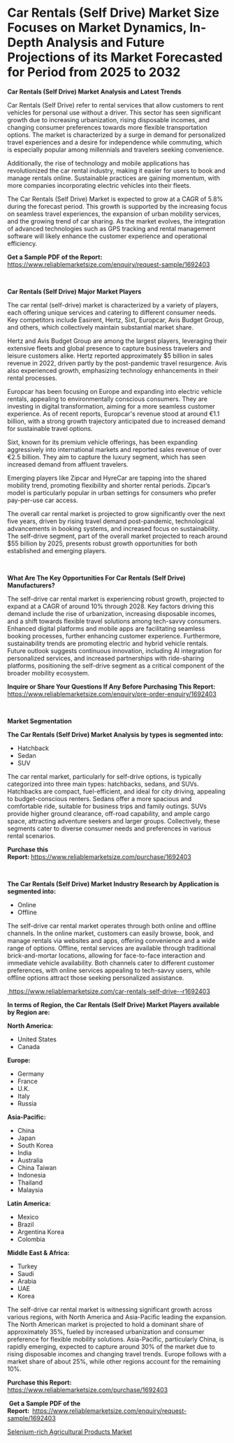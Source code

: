 <p><h1>Car Rentals (Self Drive) Market Size Focuses on Market Dynamics, In-Depth Analysis and Future Projections of its Market Forecasted for Period from 2025 to 2032</h1></p><p><strong>Car Rentals (Self Drive) Market Analysis and Latest Trends</strong></p>
<p><p>Car Rentals (Self Drive) refer to rental services that allow customers to rent vehicles for personal use without a driver. This sector has seen significant growth due to increasing urbanization, rising disposable incomes, and changing consumer preferences towards more flexible transportation options. The market is characterized by a surge in demand for personalized travel experiences and a desire for independence while commuting, which is especially popular among millennials and travelers seeking convenience.</p><p>Additionally, the rise of technology and mobile applications has revolutionized the car rental industry, making it easier for users to book and manage rentals online. Sustainable practices are gaining momentum, with more companies incorporating electric vehicles into their fleets. </p><p>The Car Rentals (Self Drive) Market is expected to grow at a CAGR of 5.8% during the forecast period. This growth is supported by the increasing focus on seamless travel experiences, the expansion of urban mobility services, and the growing trend of car sharing. As the market evolves, the integration of advanced technologies such as GPS tracking and rental management software will likely enhance the customer experience and operational efficiency.</p></p>
<p><strong>Get a Sample PDF of the Report:&nbsp;</strong> <a href="https://www.reliablemarketsize.com/enquiry/request-sample/1692403?utm_campaign=2005&utm_medium=2&utm_source=Github&utm_content=ia&utm_term=08012025&utm_id=car-rentals-self-drive">https://www.reliablemarketsize.com/enquiry/request-sample/1692403</a></p>
<p>&nbsp;</p>
<p><strong>Car Rentals (Self Drive) Major Market Players</strong></p>
<p><p>The car rental (self-drive) market is characterized by a variety of players, each offering unique services and catering to different consumer needs. Key competitors include Easirent, Hertz, Sixt, Europcar, Avis Budget Group, and others, which collectively maintain substantial market share.</p><p>Hertz and Avis Budget Group are among the largest players, leveraging their extensive fleets and global presence to capture business travelers and leisure customers alike. Hertz reported approximately $5 billion in sales revenue in 2022, driven partly by the post-pandemic travel resurgence. Avis also experienced growth, emphasizing technology enhancements in their rental processes.</p><p>Europcar has been focusing on Europe and expanding into electric vehicle rentals, appealing to environmentally conscious consumers. They are investing in digital transformation, aiming for a more seamless customer experience. As of recent reports, Europcar's revenue stood at around €1.1 billion, with a strong growth trajectory anticipated due to increased demand for sustainable travel options.</p><p>Sixt, known for its premium vehicle offerings, has been expanding aggressively into international markets and reported sales revenue of over €2.5 billion. They aim to capture the luxury segment, which has seen increased demand from affluent travelers.</p><p>Emerging players like Zipcar and HyreCar are tapping into the shared mobility trend, promoting flexibility and shorter rental periods. Zipcar’s model is particularly popular in urban settings for consumers who prefer pay-per-use car access.</p><p>The overall car rental market is projected to grow significantly over the next five years, driven by rising travel demand post-pandemic, technological advancements in booking systems, and increased focus on sustainability. The self-drive segment, part of the overall market projected to reach around $55 billion by 2025, presents robust growth opportunities for both established and emerging players.</p></p>
<p>&nbsp;</p>
<p><strong>What Are The Key Opportunities For Car Rentals (Self Drive) Manufacturers?</strong></p>
<p><p>The self-drive car rental market is experiencing robust growth, projected to expand at a CAGR of around 10% through 2028. Key factors driving this demand include the rise of urbanization, increasing disposable incomes, and a shift towards flexible travel solutions among tech-savvy consumers. Enhanced digital platforms and mobile apps are facilitating seamless booking processes, further enhancing customer experience. Furthermore, sustainability trends are promoting electric and hybrid vehicle rentals. Future outlook suggests continuous innovation, including AI integration for personalized services, and increased partnerships with ride-sharing platforms, positioning the self-drive segment as a critical component of the broader mobility ecosystem.</p></p>
<p><strong>Inquire or Share Your Questions If Any Before Purchasing This Report:</strong> <a href="https://www.reliablemarketsize.com/enquiry/pre-order-enquiry/1692403?utm_campaign=2005&utm_medium=2&utm_source=Github&utm_content=ia&utm_term=08012025&utm_id=car-rentals-self-drive">https://www.reliablemarketsize.com/enquiry/pre-order-enquiry/1692403</a></p>
<p>&nbsp;</p>
<p><strong>Market Segmentation</strong></p>
<p><strong>The Car Rentals (Self Drive) Market Analysis by types is segmented into:</strong></p>
<p><ul><li>Hatchback</li><li>Sedan</li><li>SUV</li></ul></p>
<p><p>The car rental market, particularly for self-drive options, is typically categorized into three main types: hatchbacks, sedans, and SUVs. Hatchbacks are compact, fuel-efficient, and ideal for city driving, appealing to budget-conscious renters. Sedans offer a more spacious and comfortable ride, suitable for business trips and family outings. SUVs provide higher ground clearance, off-road capability, and ample cargo space, attracting adventure seekers and larger groups. Collectively, these segments cater to diverse consumer needs and preferences in various rental scenarios.</p></p>
<p><strong>Purchase this Report:&nbsp;</strong><a href="https://www.reliablemarketsize.com/purchase/1692403?utm_campaign=2005&utm_medium=2&utm_source=Github&utm_content=ia&utm_term=08012025&utm_id=car-rentals-self-drive">https://www.reliablemarketsize.com/purchase/1692403</a></p>
<p>&nbsp;</p>
<p><strong>The Car Rentals (Self Drive) Market Industry Research by Application is segmented into:</strong></p>
<p><ul><li>Online</li><li>Offline</li></ul></p>
<p><p>The self-drive car rental market operates through both online and offline channels. In the online market, customers can easily browse, book, and manage rentals via websites and apps, offering convenience and a wide range of options. Offline, rental services are available through traditional brick-and-mortar locations, allowing for face-to-face interaction and immediate vehicle availability. Both channels cater to different customer preferences, with online services appealing to tech-savvy users, while offline options attract those seeking personalized assistance.</p></p>
<p><a href="https://www.reliablemarketsize.com/car-rentals-self-drive--r1692403?utm_campaign=2005&utm_medium=2&utm_source=Github&utm_content=ia&utm_term=08012025&utm_id=car-rentals-self-drive">&nbsp;https://www.reliablemarketsize.com/car-rentals-self-drive--r1692403</a></p>
<p><strong>In terms of Region, the Car Rentals (Self Drive) Market Players available by Region are:</strong></p>
<p>
    <p> <strong> North America: </strong>
        <ul>
            <li>United States</li>
            <li>Canada</li>
        </ul>
        </p> 
    <p> <strong> Europe: </strong>
        <ul>
            <li>Germany</li>
            <li>France</li>
            <li>U.K.</li>
            <li>Italy</li>
            <li>Russia</li>
        </ul>
        </p> 
    <p> <strong> Asia-Pacific: </strong>
        <ul>
            <li>China</li>
            <li>Japan</li>
            <li>South Korea</li>
            <li>India</li>
            <li>Australia</li>
            <li>China Taiwan</li>
            <li>Indonesia</li>
            <li>Thailand</li>
            <li>Malaysia</li>
        </ul>
        </p> 
    <p> <strong> Latin America: </strong>
        <ul>
            <li>Mexico</li>
            <li>Brazil</li>
            <li>Argentina Korea</li>
            <li>Colombia</li>
        </ul>
        </p> 
    <p> <strong> Middle East & Africa: </strong>
        <ul>
            <li>Turkey</li>
            <li>Saudi</li>
            <li>Arabia</li>
            <li>UAE</li>
            <li>Korea</li>
        </ul>
    </p>
    </p>
<p><p>The self-drive car rental market is witnessing significant growth across various regions, with North America and Asia-Pacific leading the expansion. The North American market is projected to hold a dominant share of approximately 35%, fueled by increased urbanization and consumer preference for flexible mobility solutions. Asia-Pacific, particularly China, is rapidly emerging, expected to capture around 30% of the market due to rising disposable incomes and changing travel trends. Europe follows with a market share of about 25%, while other regions account for the remaining 10%.</p></p>
<p><strong>Purchase this Report: </strong><a href="https://www.reliablemarketsize.com/purchase/1692403?utm_campaign=2005&utm_medium=2&utm_source=Github&utm_content=ia&utm_term=08012025&utm_id=car-rentals-self-drive">https://www.reliablemarketsize.com/purchase/1692403</a></p>
<p>&nbsp;<strong>Get a Sample PDF of the Report:&nbsp;&nbsp;</strong><a href="https://www.reliablemarketsize.com/enquiry/request-sample/1692403?utm_campaign=2005&utm_medium=2&utm_source=Github&utm_content=ia&utm_term=08012025&utm_id=car-rentals-self-drive">https://www.reliablemarketsize.com/enquiry/request-sample/1692403</a></p>
<p><strong></strong></p>
<p><p><a href="https://github.com/lylyparadise/Market-Research-Report-List-5/blob/main/selenium-rich-agricultural-products-market.md?utm_campaign=2005&utm_medium=2&utm_source=Github&utm_content=ia&utm_term=08012025&utm_id=car-rentals-self-drive">Selenium-rich Agricultural Products Market</a></p></p>